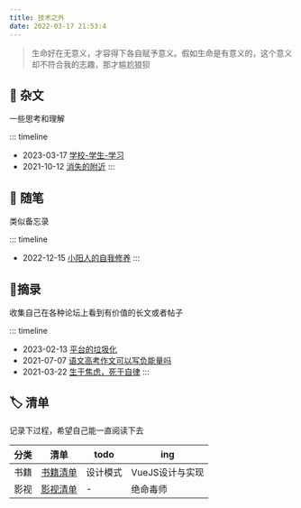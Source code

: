 ```yaml
---
title: 技术之外
date: 2022-03-17 21:53:4
---
```


> 生命好在无意义，才容得下各自赋予意义。假如生命是有意义的，这个意义却不符合我的志趣，那才尴尬狼狈

## 📜 杂文
一些思考和理解

::: timeline
- 2023-03-17 [学校-学生-学习](resources/学校-学生-学习) 
- 2021-10-12 [消失的附近](resources/消失的附近) 
:::

## 📃 随笔
类似备忘录

::: timeline
- 2022-12-15 [小阳人的自我修养](resources/小阳人的自我修养) 
:::

## 📄摘录
收集自己在各种论坛上看到有价值的长文或者帖子

::: timeline
- 2023-02-13 [平台的垃圾化](resources/平台的垃圾化)
- 2021-07-07 [语文高考作文可以写负能量吗](resources/语文高考作文可以写负能量作文吗)
- 2021-03-22 [生于焦虑，死于自律](resources/生于焦虑-死于自律) 
:::


## 🏷️ 清单
记录下过程，希望自己能一直阅读下去

| 分类 | 清单 | todo | ing |
| ---  | --- | --- | --- |
| 书籍 | [书籍清单](resources/书籍清单) | 设计模式 | VueJS设计与实现 |
| 影视 | [影视清单](resources/影视清单) | - | 绝命毒师 |